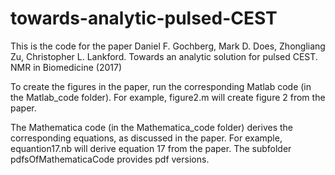 # towards-analytic-pulsed-CEST

This is the code for the paper Daniel F. Gochberg, Mark D. Does, Zhongliang Zu, Christopher L. Lankford. Towards an analytic solution for pulsed CEST. NMR in Biomedicine (2017)

To create the figures in the paper, run the corresponding Matlab code (in the Matlab_code folder).  For example, figure2.m will create figure 2 from the paper.

The Mathematica code (in the Mathematica_code folder) derives the corresponding equations, as discussed in the paper.  For example, equantion17.nb will derive equation 17 from the paper.  The subfolder pdfsOfMathematicaCode provides pdf versions.
